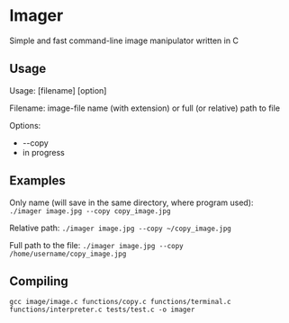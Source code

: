 # Imager

Simple and fast command-line image manipulator written in C

## Usage

Usage: [filename] [option]

Filename: image-file name (with extension) or full (or relative) path to file

Options:

- --copy
- in progress

## Examples

Only name (will save in the same directory, where program used):  
`./imager image.jpg --copy copy_image.jpg`

Relative path:
`./imager image.jpg --copy ~/copy_image.jpg`

Full path to the file:
`./imager image.jpg --copy /home/username/copy_image.jpg`

## Compiling

`gcc image/image.c functions/copy.c functions/terminal.c functions/interpreter.c tests/test.c -o imager`

